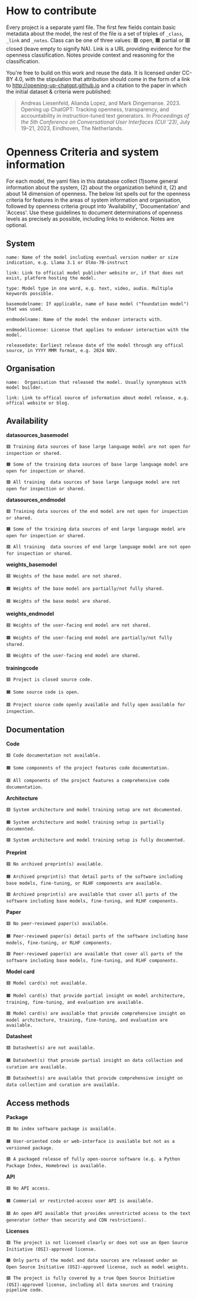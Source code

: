 # How to contribute 

Every project is a separate yaml file. The first few fields contain basic metadata about the model, the rest of the file is a set of triples of `_class`, `_link` and `_notes`. Class can be one of three values: 🟩 open, 🟧 partial or 🟥 closed (leave empty to signify NA). Link is a URL providing evidence for the openness classification. Notes provide context and reasoning for the classification.

You're free to build on this work and reuse the data. It is licensed under CC-BY 4.0, with the stipulation that attribution should come in the form of a link to http://opening-up-chatgpt.github.io and a citation to the paper in which the initial dataset & criteria were published:

> Andreas Liesenfeld, Alianda Lopez, and Mark Dingemanse. 2023. Opening up ChatGPT: Tracking openness, transparency, and accountability in instruction-tuned text generators. In _Proceedings of the 5th Conference on Conversational User Interfaces (CUI ’23)_, July 19–21, 2023, Eindhoven, The Netherlands.


# Openness Criteria and system information
For each model, the yaml files in this database collect (1)some general information about the system, (2) about the organization behind it, (2) and about 14 dimension of openness. The below list spells out for the openness criteria for features in the areas of system information and organisation, followed by openness criteria groupt into 'Availability', 'Documentation' and 'Access'. Use these guidelines to document determinations of openness levels as precisely as possible, including links to evidence. Notes are optional.

## **System**

    name: Name of the model including eventual version number or size indication, e.g. Llama 3.1 or Olmo-7B-instruct
    
    link: Link to official model publisher website or, if that does not exist, platform hosting the model.

    type: Model type in one word, e.g. text, video, audio. Multiple keywords possible.
    
    basemodelname: If applicable, name of base model ("foundation model") that was used.

    endmodelname: Name of the model the enduser interacts with.
    
    endmodellicense: License that applies to enduser interaction with the model.

    releasedate: Earliest release date of the model through any offical source, in YYYY MMM format, e.g. 2024 NOV.

## **Organisation**

    name:  Organisation that released the model. Usually synonymous with model builder.

    link: Link to offical source of information about model release, e.g. offical website or blog.

## **Availability**

**datasources_basemodel**
  
    🟥 Training data sources of base large language model are not open for inspection or shared.
    
    🟧 Some of the training data sources of base large language model are open for inspection or shared.
    
    🟩 All training  data sources of base large language model are not open for inspection or shared.

**datasources_endmodel**

    🟥 Training data sources of the end model are not open for inspection or shared.
    
    🟧 Some of the training data sources of end large language model are open for inspection or shared.
    
    🟩 All training  data sources of end large language model are not open for inspection or shared.

**weights_basemodel**

    🟥 Weights of the base model are not shared.
    
    🟧 Weights of the base model are partially/not fully shared.
    
    🟩 Weights of the base model are shared.

**weights_endmodel**

    🟥 Weights of the user-facing end model are not shared.
    
    🟧 Weights of the user-facing end model are partially/not fully shared.
    
    🟩 Weights of the user-facing end model are shared.

 **trainingcode**

    🟥 Project is closed source code.
    
    🟧 Some source code is open.
    
    🟩 Project source code openly available and fully open available for inspection.

## **Documentation**

**Code**
 
    🟥 Code documentation not available.
    
    🟧 Some components of the project features code documentation.
    
    🟩 All components of the project features a comprehensive code documentation.

**Architecture**

    🟥 System architecture and model training setup are not documented.
    
    🟧 System architecture and model training setup is partially documented.
    
    🟩 System architecture and model training setup is fully documented.

**Preprint**

    🟥 No archived preprint(s) available.
    
    🟧 Archived preprint(s) that detail parts of the software including base models, fine-tuning, or RLHF components are available.
    
    🟩 Archived preprint(s) are available that cover all parts of the software including base models, fine-tuning, and RLHF components.

**Paper**

    🟥 No peer-reviewed paper(s) available.
    
    🟧 Peer-reviewed paper(s) detail parts of the software including base models, fine-tuning, or RLHF components.
    
    🟩 Peer-reviewed paper(s) are available that cover all parts of the software including base models, fine-tuning, and RLHF components.

**Model card**

    🟥 Model card(s) not available.
    
    🟧 Model card(s) that provide partial insight on model architecture, training, fine-tuning, and evaluation are available.
    
    🟩 Model card(s) are available that provide comprehensive insight on model architecture, training, fine-tuning, and evaluation are available.

**Datasheet**

    🟥 Datasheet(s) are not available.
    
    🟧 Datasheet(s) that provide partial insight on data collection and curation are available.
    
    🟩 Datasheet(s) are available that provide comprehensive insight on data collection and curation are available.


## **Access methods**

**Package**

    🟥 No index software package is available.
    
    🟧 User-oriented code or web-interface is available but not as a versioned package.
    
    🟩 A packaged release of fully open-source software (e.g. a Python Package Index, Homebrew) is available.


**API**

    🟥 No API access.
    
    🟧 Commerial or restircted-access user API is available.
    
    🟩 An open API available that provides unrestricted access to the text generator (other than security and CDN restrictions).

    
**Licenses**

    🟥 The project is not licensed clearly or does not use an Open Source Initiative (OSI)-approved license.
    
    🟧 Only parts of the model and data sources are released under an  Open Source Initiative (OSI)-approved license, such as model weights.
    
    🟩 The project is fully covered by a true Open Source Initiative (OSI)-approved license, including all data sources and training pipeline code.
       

